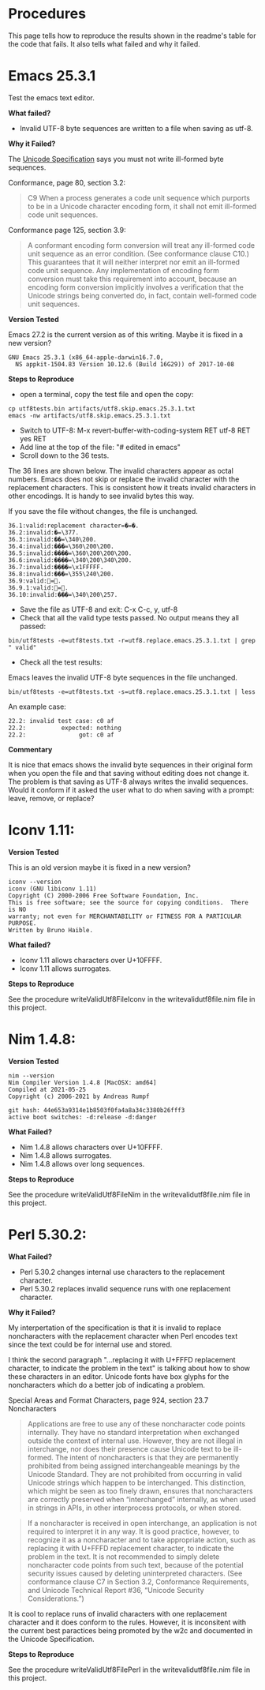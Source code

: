 # Procedures

This page tells how to reproduce the results shown in the readme's
table for the code that fails. It also tells what failed and why it
failed.

# Emacs 25.3.1

Test the emacs text editor.

__What failed?__

* Invalid UTF-8 byte sequences are written to a file when saving as
  utf-8.

__Why it Failed?__

The [Unicode
Specification](https://www.unicode.org/versions/Unicode14.0.0/ch03.pdf)
says you must not write ill-formed byte sequences.

Conformance, page 80, section 3.2:

   >C9
   >When a process generates a code unit sequence which purports to be
in a Unicode character encoding form, it shall not emit ill-formed
code unit sequences.

Conformance page 125, section 3.9:

   >A conformant encoding form conversion will treat any ill-formed code
unit sequence as an error condition. (See conformance clause C10.)
This guarantees that it will neither interpret nor emit an ill-formed
code unit sequence. Any implementation of encoding form conversion
must take this requirement into account, because an encoding form
conversion implicitly involves a verification that the Unicode strings
being converted do, in fact, contain well-formed code unit sequences.

__Version Tested__

Emacs 27.2 is the current version as of this writing. Maybe it is
fixed in a new version?

~~~
GNU Emacs 25.3.1 (x86_64-apple-darwin16.7.0,
  NS appkit-1504.83 Version 10.12.6 (Build 16G29)) of 2017-10-08
~~~

__Steps to Reproduce__

* open a terminal, copy the test file and open the copy:

~~~
cp utf8tests.bin artifacts/utf8.skip.emacs.25.3.1.txt
emacs -nw artifacts/utf8.skip.emacs.25.3.1.txt
~~~

* Switch to UTF-8: M-x revert-buffer-with-coding-system RET utf-8 RET yes RET
* Add line at the top of the file: "# edited in emacs"
* Scroll down to the 36 tests.

The 36 lines are shown below. The invalid characters appear as octal
numbers. Emacs does not skip or replace the invalid character with the
replacement characters. This is consistent how it treats invalid
characters in other encodings. It is handy to see invalid bytes this way.

If you save the file without changes, the file is unchanged.

~~~
36.1:valid:replacement character=�=�.
36.2:invalid:�=\377.
36.3:invalid:��=\340\200.
36.4:invalid:���=\360\200\200.
36.5:invalid:����=\360\200\200\200.
36.6:invalid:����=\340\200\340\200.
36.7:invalid:����=\x1FFFFF.
36.8:invalid:���=\355\240\200.
36.9:valid:￿=￿.
36.9.1:valid:￾=￾.
36.10:invalid:���=\340\200\257.
~~~

* Save the file as UTF-8 and exit: C-x C-c, y, utf-8
* Check that all the valid type tests passed.  No output means they all passed:

~~~
bin/utf8tests -e=utf8tests.txt -r=utf8.replace.emacs.25.3.1.txt | grep " valid"
~~~

* Check all the test results:

Emacs leaves the invalid UTF-8 byte sequences in the file unchanged.

~~~
bin/utf8tests -e=utf8tests.txt -s=utf8.replace.emacs.25.3.1.txt | less
~~~

An example case:

~~~
22.2: invalid test case: c0 af
22.2:          expected: nothing
22.2:               got: c0 af
~~~

__Commentary__

It is nice that emacs shows the invalid byte sequences in their
original form when you open the file and that saving without editing
does not change it. The problem is that saving as UTF-8 always writes
the invalid sequences. Would it conform if it asked the user what to
do when saving with a prompt: leave, remove, or replace?

# Iconv 1.11:

__Version Tested__

This is an old version maybe it is fixed in a new version?

~~~
iconv --version
iconv (GNU libiconv 1.11)
Copyright (C) 2000-2006 Free Software Foundation, Inc.
This is free software; see the source for copying conditions.  There is NO
warranty; not even for MERCHANTABILITY or FITNESS FOR A PARTICULAR PURPOSE.
Written by Bruno Haible.
~~~

__What failed?__

* Iconv 1.11 allows characters over U+10FFFF.
* Iconv 1.11 allows surrogates.

__Steps to Reproduce__

See the procedure writeValidUtf8FileIconv in the
writevalidutf8file.nim file in this project.

# Nim 1.4.8:

__Version Tested__

~~~
nim --version
Nim Compiler Version 1.4.8 [MacOSX: amd64]
Compiled at 2021-05-25
Copyright (c) 2006-2021 by Andreas Rumpf

git hash: 44e653a9314e1b8503f0fa4a8a34c3380b26fff3
active boot switches: -d:release -d:danger
~~~

__What Failed?__

* Nim 1.4.8 allows characters over U+10FFFF.
* Nim 1.4.8 allows surrogates.
* Nim 1.4.8 allows over long sequences.

__Steps to Reproduce__

See the procedure writeValidUtf8FileNim in the
writevalidutf8file.nim file in this project.

# Perl 5.30.2:

__What Failed?__

* Perl 5.30.2 changes internal use characters to the replacement character.
* Perl 5.30.2 replaces invalid sequence runs with one replacement
  character.

__Why it Failed?__

My interpertation of the specification is that it is invalid to
replace noncharacters with the replacement character when Perl encodes
text since the text could be for internal use and stored.

I think the second paragraph "...replacing it with U+FFFD replacement
character, to indicate the problem in the text" is talking about how
to show these characters in an editor. Unicode fonts have box glyphs
for the noncharacters which do a better job of indicating a problem.

Special Areas and Format Characters, page 924, section 23.7 Noncharacters

   >Applications are free to use any of these noncharacter code points
internally. They have no standard interpretation when exchanged
outside the context of internal use. However, they are not illegal in
interchange, nor does their presence cause Unicode text to be
ill-formed.  The intent of noncharacters is that they are permanently
prohibited from being assigned interchangeable meanings by the Unicode
Standard. They are not prohibited from occurring in valid Unicode
strings which happen to be interchanged. This distinction, which might
be seen as too finely drawn, ensures that noncharacters are correctly
preserved when “interchanged” internally, as when used in strings in
APIs, in other interprocess protocols, or when stored.

   >If a noncharacter is received in open interchange, an application is
not required to interpret it in any way. It is good practice,
however, to recognize it as a noncharacter and to take appropriate
action, such as replacing it with U+FFFD replacement character, to
indicate the problem in the text. It is not recommended to simply
delete noncharacter code points from such text, because of the
potential security issues caused by deleting uninterpreted
characters. (See conformance clause C7 in Section 3.2, Conformance
Requirements, and Unicode Technical Report #36, “Unicode Security
Considerations.”)

It is cool to replace runs of invalid characters with one replacement
character and it does conform to the rules.  However, it is
inconsitent with the current best paractices being promoted by the w2c
and documented in the Unicode Specification.

__Steps to Reproduce__

See the procedure writeValidUtf8FilePerl in the
writevalidutf8file.nim file in this project.
